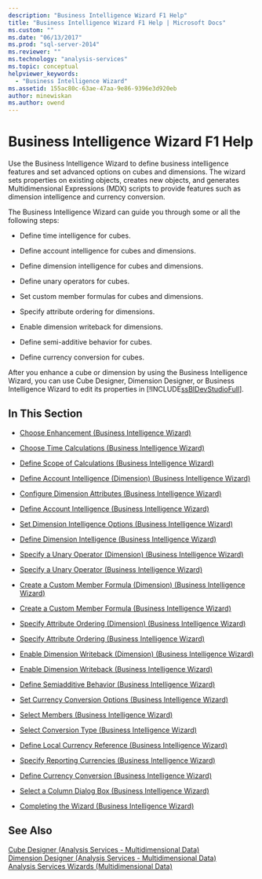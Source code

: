 ```yaml
---
description: "Business Intelligence Wizard F1 Help"
title: "Business Intelligence Wizard F1 Help | Microsoft Docs"
ms.custom: ""
ms.date: "06/13/2017"
ms.prod: "sql-server-2014"
ms.reviewer: ""
ms.technology: "analysis-services"
ms.topic: conceptual
helpviewer_keywords: 
  - "Business Intelligence Wizard"
ms.assetid: 155ac80c-63ae-47aa-9e86-9396e3d920eb
author: minewiskan
ms.author: owend
---
```

# Business Intelligence Wizard F1 Help
  Use the Business Intelligence Wizard to define business intelligence features and set advanced options on cubes and dimensions. The wizard sets properties on existing objects, creates new objects, and generates Multidimensional Expressions (MDX) scripts to provide features such as dimension intelligence and currency conversion.  
  
 The Business Intelligence Wizard can guide you through some or all the following steps:  
  
-   Define time intelligence for cubes.  
  
-   Define account intelligence for cubes and dimensions.  
  
-   Define dimension intelligence for cubes and dimensions.  
  
-   Define unary operators for cubes.  
  
-   Set custom member formulas for cubes and dimensions.  
  
-   Specify attribute ordering for dimensions.  
  
-   Enable dimension writeback for dimensions.  
  
-   Define semi-additive behavior for cubes.  
  
-   Define currency conversion for cubes.  
  
 After you enhance a cube or dimension by using the Business Intelligence Wizard, you can use Cube Designer, Dimension Designer, or Business Intelligence Wizard to edit its properties in [!INCLUDE[ssBIDevStudioFull](../includes/ssbidevstudiofull-md.md)].  
  
## In This Section  
  
-   [Choose Enhancement &#40;Business Intelligence Wizard&#41;](choose-enhancement-business-intelligence-wizard.md)  
  
-   [Choose Time Calculations &#40;Business Intelligence Wizard&#41;](choose-time-calculations-business-intelligence-wizard.md)  
  
-   [Define Scope of Calculations &#40;Business Intelligence Wizard&#41;](define-scope-of-calculations-business-intelligence-wizard.md)  
  
-   [Define Account Intelligence &#40;Dimension&#41; &#40;Business Intelligence Wizard&#41;](define-account-intelligence-dimension-business-intelligence-wizard.md)  
  
-   [Configure Dimension Attributes &#40;Business Intelligence Wizard&#41;](configure-dimension-attributes-business-intelligence-wizard.md)  
  
-   [Define Account Intelligence &#40;Business Intelligence Wizard&#41;](define-account-intelligence-business-intelligence-wizard.md)  
  
-   [Set Dimension Intelligence Options &#40;Business Intelligence Wizard&#41;](set-dimension-intelligence-options-business-intelligence-wizard.md)  
  
-   [Define Dimension Intelligence &#40;Business Intelligence Wizard&#41;](define-dimension-intelligence-business-intelligence-wizard.md)  
  
-   [Specify a Unary Operator &#40;Dimension&#41; &#40;Business Intelligence Wizard&#41;](specify-a-unary-operator-dimension-business-intelligence-wizard.md)  
  
-   [Specify a Unary Operator &#40;Business Intelligence Wizard&#41;](specify-a-unary-operator-business-intelligence-wizard.md)  
  
-   [Create a Custom Member Formula &#40;Dimension&#41; &#40;Business Intelligence Wizard&#41;](create-a-custom-member-formula-dimension-business-intelligence-wizard.md)  
  
-   [Create a Custom Member Formula &#40;Business Intelligence Wizard&#41;](create-a-custom-member-formula-business-intelligence-wizard.md)  
  
-   [Specify Attribute Ordering &#40;Dimension&#41; &#40;Business Intelligence Wizard&#41;](specify-attribute-ordering-dimension-business-intelligence-wizard.md)  
  
-   [Specify Attribute Ordering &#40;Business Intelligence Wizard&#41;](specify-attribute-ordering-business-intelligence-wizard.md)  
  
-   [Enable Dimension Writeback &#40;Dimension&#41; &#40;Business Intelligence Wizard&#41;](enable-dimension-writeback-dimension-business-intelligence-wizard.md)  
  
-   [Enable Dimension Writeback &#40;Business Intelligence Wizard&#41;](enable-dimension-writeback-business-intelligence-wizard.md)  
  
-   [Define Semiadditive Behavior &#40;Business Intelligence Wizard&#41;](define-semiadditive-behavior-business-intelligence-wizard.md)  
  
-   [Set Currency Conversion Options &#40;Business Intelligence Wizard&#41;](set-currency-conversion-options-business-intelligence-wizard.md)  
  
-   [Select Members &#40;Business Intelligence Wizard&#41;](select-members-business-intelligence-wizard.md)  
  
-   [Select Conversion Type &#40;Business Intelligence Wizard&#41;](select-conversion-type-business-intelligence-wizard.md)  
  
-   [Define Local Currency Reference &#40;Business Intelligence Wizard&#41;](define-local-currency-reference-business-intelligence-wizard.md)  
  
-   [Specify Reporting Currencies &#40;Business Intelligence Wizard&#41;](specify-reporting-currencies-business-intelligence-wizard.md)  
  
-   [Define Currency Conversion &#40;Business Intelligence Wizard&#41;](define-currency-conversion-business-intelligence-wizard.md)  
  
-   [Select a Column Dialog Box &#40;Business Intelligence Wizard&#41;](select-a-column-dialog-box-business-intelligence-wizard.md)  
  
-   [Completing the Wizard &#40;Business Intelligence Wizard&#41;](completing-the-wizard-business-intelligence-wizard.md)  
  
## See Also  
 [Cube Designer &#40;Analysis Services - Multidimensional Data&#41;](cube-designer-analysis-services-multidimensional-data.md)   
 [Dimension Designer &#40;Analysis Services - Multidimensional Data&#41;](dimension-designer-analysis-services-multidimensional-data.md)   
 [Analysis Services Wizards &#40;Multidimensional Data&#41;](analysis-services-wizards-multidimensional-data.md)  
  
  
